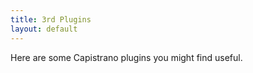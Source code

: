 ```yaml
---
title: 3rd Plugins
layout: default
---
```


Here are some Capistrano plugins you might find useful.

<div class="github-widget" data-repo="capistrano-plugins/capistrano-postgresql"></div>

<div class="github-widget" data-repo="capistrano-plugins/capistrano-unicorn-nginx"></div>

<div class="github-widget" data-repo="capistrano-plugins/capistrano-rbenv-install"></div>

<div class="github-widget" data-repo="capistrano-plugins/capistrano-safe-deploy-to"></div>

<div class="github-widget" data-repo="scottsuch/capistrano-graphite"></div>

<div class="github-widget" data-repo="capistrano-plugins/capistrano-ssh-doctor"></div>
